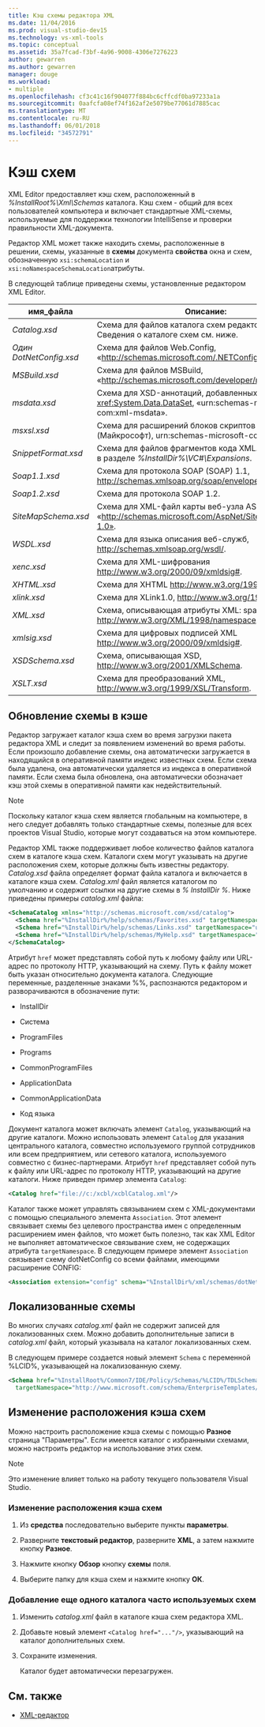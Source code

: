 ```yaml
---
title: Кэш схемы редактора XML
ms.date: 11/04/2016
ms.prod: visual-studio-dev15
ms.technology: vs-xml-tools
ms.topic: conceptual
ms.assetid: 35a7fcad-f3bf-4a96-9008-4306e7276223
author: gewarren
ms.author: gewarren
manager: douge
ms.workload:
- multiple
ms.openlocfilehash: cf3c41c16f904077f884bc6cffcdf0ba97233a1a
ms.sourcegitcommit: 0aafcfa08ef74f162af2e5079be77061d7885cac
ms.translationtype: MT
ms.contentlocale: ru-RU
ms.lasthandoff: 06/01/2018
ms.locfileid: "34572791"
---
```

# <a name="schema-cache"></a>Кэш схем

XML Editor предоставляет кэш схем, расположенный в *%InstallRoot%\Xml\Schemas* каталога. Кэш схем - общий для всех пользователей компьютера и включает стандартные XML-схемы, используемые для поддержки технологии IntelliSense и проверки правильности XML-документа.

Редактор XML может также находить схемы, расположенные в решении, схемы, указанные в **схемы** документа **свойства** окна и схем, обозначенную `xsi:schemaLocation` и `xsi:noNamespaceSchemaLocation`атрибуты.

В следующей таблице приведены схемы, установленные редактором XML Editor.

|имя_файла|Описание:|
|--------------|-----------------|
|*Catalog.xsd*|Схема для файлов каталога схем редактора XML. Сведения о каталоге схем см. ниже.|
|*Один DotNetConfig.xsd*|Схема для файлов Web.Config, «http://schemas.microsoft.com/.NETConfiguration/v2.0».|
|*MSBuild.xsd*|Схема для файлов MSBuild, «http://schemas.microsoft.com/developer/msbuild/2003».|
|*msdata.xsd*|Схема для XSD-аннотаций, добавленных классом <xref:System.Data.DataSet>, «urn:schemas-microsoft-com:xml-msdata».|
|*msxsl.xsd*|Схема для расширений блоков скриптов XSLT (Майкрософт), urn:schemas-microsoft-com:xslt.|
|*SnippetFormat.xsd*|Схема для файлов фрагментов кода XML. Примеры см. в разделе *%InstallDir%\VC#\Expansions*.|
|*Soap1.1.xsd*|Схема для протокола SOAP (SOAP) 1.1, http://schemas.xmlsoap.org/soap/envelope/.|
|*Soap1.2.xsd*|Схема для протокола SOAP 1.2.|
|*SiteMapSchema.xsd*|Схема для XML-файл карты веб-узла ASP.NET, «http://schemas.microsoft.com/AspNet/SiteMap-File-1.0».|
|*WSDL.xsd*|Схема для языка описания веб-служб, http://schemas.xmlsoap.org/wsdl/.|
|*xenc.xsd*|Схема для XML-шифрования http://www.w3.org/2000/09/xmldsig#.|
|*XHTML.xsd*|Схема для XHTML http://www.w3.org/1999/xhtml.|
|*xlink.xsd*|Схема для XLink1.0, http://www.w3.org/1999/xlink.|
|*XML.xsd*|Схема, описывающая атрибуты XML: space и XML: lang, http://www.w3.org/XML/1998/namespace.|
|*xmlsig.xsd*|Схема для цифровых подписей XML http://www.w3.org/2000/09/xmldsig#.|
|*XSDSchema.xsd*|Схема, описывающая XSD, http://www.w3.org/2001/XMLSchema.|
|*XSLT.xsd*|Схема для преобразований XML, http://www.w3.org/1999/XSL/Transform.|

## <a name="update-schemas-in-the-cache"></a>Обновление схемы в кэше
 Редактор загружает каталог кэша схем во время загрузки пакета редактора XML и следит за появлением изменений во время работы. Если произошло добавление схемы, она автоматически загружается в находящийся в оперативной памяти индекс известных схем. Если схема была удалена, она автоматически удаляется из индекса в оперативной памяти. Если схема была обновлена, она автоматически обозначает кэш этой схемы в оперативной памяти как недействительный.

> [!NOTE]
> Поскольку каталог кэша схем является глобальным на компьютере, в него следует добавлять только стандартные схемы, полезные для всех проектов Visual Studio, которые могут создаваться на этом компьютере.


 Редактор XML также поддерживает любое количество файлов каталога схем в каталоге кэша схем. Каталоги схем могут указывать на другие расположения схем, которые должны быть известны редактору. *Catalog.xsd* файла определяет формат файла каталога и включается в каталоге кэша схем. *Catalog.xml* файл является каталогом по умолчанию и содержит ссылки на другие схемы в *% InstallDir %*. Ниже приведены примеры *catalog.xml* файла:

```xml
<SchemaCatalog xmlns="http://schemas.microsoft.com/xsd/catalog">
  <Schema href="%InstallDir%/help/schemas/Favorites.xsd" targetNamespace="urn:Favorites-Schema"/>
  <Schema href="%InstallDir%/help/schemas/Links.xsd" targetNamespace="urn:Links-Schema"/>
  <Schema href="%InstallDir%/help/schemas/MyHelp.xsd" targetNamespace="urn:VSHelp-Schema"/>
</SchemaCatalog>
```

 Атрибут `href` может представлять собой путь к любому файлу или URL-адрес по протоколу HTTP, указывающий на схему. Путь к файлу может быть указан относительно документа каталога. Следующие переменные, разделенные знаками %%, распознаются редактором и разворачиваются в обозначение пути:

-   InstallDir

-   Система

-   ProgramFiles

-   Programs

-   CommonProgramFiles

-   ApplicationData

-   CommonApplicationData

-   Код языка

Документ каталога может включать элемент `Catalog`, указывающий на другие каталоги. Можно использовать элемент `Catalog` для указания центрального каталога, совместно используемого группой сотрудников или всем предприятием, или сетевого каталога, используемого совместно с бизнес-партнерами. Атрибут `href` представляет собой путь к файлу или URL-адрес по протоколу HTTP, указывающий на другие каталоги. Ниже приведен пример элемента `Catalog`:

```xml
<Catalog href="file://c:/xcbl/xcblCatalog.xml"/>
```

 Каталог также может управлять связыванием схем с XML-документами с помощью специального элемента `Association`. Этот элемент связывает схемы без целевого пространства имен с определенным расширением имен файлов, что может быть полезно, так как XML Editor не выполняет автоматическое связывание схем, не содержащих атрибута `targetNamespace`. В следующем примере элемент `Association` связывает схему dotNetConfig со всеми файлами, имеющими расширение CONFIG:

```xml
<Association extension="config" schema="%InstallDir%/xml/schemas/dotNetConfig.xsd"/>
```

## <a name="localized-schemas"></a>Локализованные схемы
 Во многих случаях *catalog.xml* файл не содержит записей для локализованных схем. Можно добавить дополнительные записи в *catalog.xml* файл, который указывала на каталог локализованных схем.

 В следующем примере создается новый элемент `Schema` с переменной %LCID%, указывающей на локализованную схему.

```xml
<Schema href="%InstallRoot%/Common7/IDE/Policy/Schemas/%LCID%/TDLSchema.xsd"
  targetNamespace="http://www.microsoft.com/schema/EnterpriseTemplates/TDLSchema"/>
```

## <a name="change-the-location-of-the-schema-cache"></a>Изменение расположения кэша схем

Можно настроить расположение кэша схемы с помощью **Разное** страница "Параметры". Если имеется каталог с избранными схемами, можно настроить редактор на использование этих схем.

> [!NOTE]
> Это изменение влияет только на работу текущего пользователя Visual Studio.

### <a name="to-change-the-schema-cache-location"></a>Изменение расположения кэша схем

1.  Из **средства** последовательно выберите пункты **параметры**.

2.  Разверните **текстовый редактор**, разверните **XML**, а затем нажмите кнопку **Разное**.

3.  Нажмите кнопку **Обзор** кнопку **схемы** поля.

4.  Выберите папку для кэша схем и нажмите кнопку **ОК**.

### <a name="to-add-another-directory-of-common-schemas"></a>Добавление еще одного каталога часто используемых схем

1.  Изменить *catalog.xml* файл в каталоге кэша схем редактора XML.

2.  Добавьте новый элемент `<Catalog href="..."/>`, указывающий на каталог дополнительных схем.

3.  Сохраните изменения.

     Каталог будет автоматически перезагружен.

## <a name="see-also"></a>См. также

- [XML-редактор](../xml-tools/xml-editor.md)